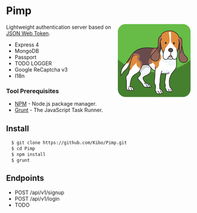 # Pimp
<img align="right" src="https://raw.githubusercontent.com/Kibo/Pimp/master/public/img/pimp_logo_200.png">

Lightweight authentication server based on [JSON Web Token](https://jwt.io/introduction/).

- Express 4
- MongoDB
- Passport
- TODO LOGGER
- Google ReCaptcha v3
- I18n

### Tool Prerequisites

- [NPM](https://npmjs.org) - Node.js package manager.
- [Grunt](http://gruntjs.com/) - The JavaScript Task Runner.

## Install
```
  $ git clone https://github.com/Kibo/Pimp.git
  $ cd Pimp
  $ npm install 
  $ grunt
```
## Endpoints
- POST /api/v1/signup
- POST /api/v1/login
- TODO
